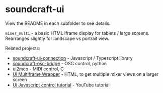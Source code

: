 # soundcraft-ui

View the README in each subfolder to see details.

`mixer_multi` - a basic HTML iframe display for tablets / large screens. Rearranges slightly for landscape vs portrait view.



Related projects:  
- [soundcraft-ui-connection](https://fmalcher.github.io/soundcraft-ui/) - Javascript / Typescript library  
- [soundcraft-osc-bridge](https://github.com/stefets/osc-soundcraft-bridge) - OSC control, python  
- [ui2mcp](https://github.com/stevaedrum/ui2mcp/) - MIDI control, C  
- [Ui Multiframe Wrapper](https://github.com/NaturalDevCR/MyUiPro) - HTML, to get multiple mixer views on a larger screen  
- [Ui Javascript control tutorial](https://www.youtube.com/watch?v=nS0MaWOf4_U) - YouTube tutorial  